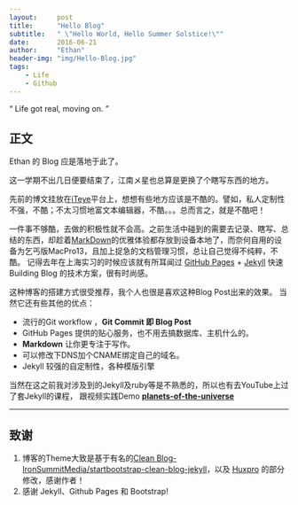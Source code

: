 ```yaml
---
layout:     post
title:      "Hello Blog"
subtitle:   " \"Hello World, Hello Summer Solstice!\""
date:       2016-06-21
author:     "Ethan"
header-img: "img/Hello-Blog.jpg"
tags:
    - Life
    - Github
---
```


“ Life got real, moving on. ”


## 正文

Ethan 的 Blog 应是落地于此了。

  这一学期不出几日便要结束了，江南メ星也总算是更换了个瞎写东西的地方。

先前的博文挂放在[iTeye](http://www.iteye.com/)平台上，想想有些地方应该是不酷的。譬如，私人定制性不强，不酷；不太习惯地富文本编辑器，不酷。。。总而言之，就是不酷吧！

一件事不够酷，去做的积极性就不会高。之前生活中碰到的需要去记录、瞎写、总结的东西，却趁着[MarkDown](https://guides.github.com/features/mastering-markdown/)的优雅体验都存放到设备本地了，而奈何自用的设备为乞丐版MacPro13，且加上捉急的文档管理习惯，总让自己觉得不纯粹，不酷。 记得去年在上海实习的时候应该就有所耳闻过 [GitHub Pages](https://pages.github.com/) + [Jekyll](http://jekyllrb.com/) 快速 Building Blog 的技术方案，很有时尚感。


这种博客的搭建方式很受推荐，我个人也很是喜欢这种Blog Post出来的效果。
当然它还有些其他的优点：

* 流行的Git workflow ，**Git Commit 即 Blog Post**
* GitHub Pages 提供的贴心服务，也不用去搞数据库、主机什么的。
* **Markdown** 让你更专注于写作。
* 可以修改下DNS加个CNAME绑定自己的域名。 
* Jekyll 较强的自定制性，各种模版引擎


当然在这之前我对涉及到的Jekyll及ruby等是不熟悉的，所以也有去YouTube上过了套Jekyll的课程， 跟视频实践Demo [**planets-of-the-universe**](https://ethanpen.github.io/planets-of-the-universe/)

---

## 致谢

1. 博客的Theme大致是基于有名的[Clean Blog-IronSummitMedia/startbootstrap-clean-blog-jekyll](https://github.com/IronSummitMedia/startbootstrap-clean-blog-jekyll)，以及 [Huxpro](https://github.com/Huxpro/huxpro.github.io) 的部分修改，感谢作者！
2. 感谢 Jekyll、Github Pages 和 Bootstrap!



